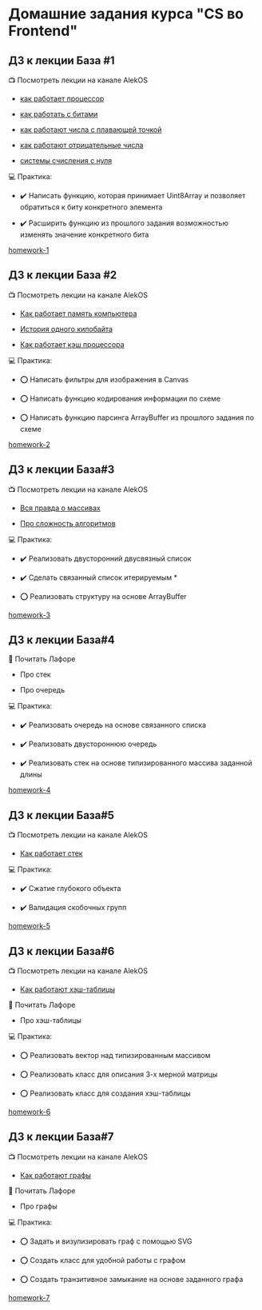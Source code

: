 # Домашние задания курса "CS во Frontend"

## ДЗ к лекции База #1

:tv: Посмотреть лекции на канале AlekOS

* [как работает процессор](https://www.youtube.com/watch?v=k9wK2FThEsk)

* [как работать с битами](https://www.youtube.com/watch?v=qewavPO6jcA)

* [как работают числа с плавающей точкой](https://www.youtube.com/watch?v=U0U8Ddx4TgE)

* [как работают отрицательные числа](https://www.youtube.com/watch?v=BIYiuy8WWiU)

* [системы счисления с нуля](https://www.youtube.com/watch?v=kG_ipMygRUc)

:computer: Практика:

* :heavy_check_mark: Написать функцию, которая принимает Uint8Array и позволяет обратиться к биту конкретного элемента

* :heavy_check_mark: Расширить функцию из прошлого задания возможностью изменять значение конкретного бита

[homework-1](./src/homework-1/tasks.md)

## ДЗ к лекции База #2

:tv: Посмотреть лекции на канале AlekOS

* [Как работает память компьютера](https://www.youtube.com/watch?v=Wh22_O8jXVQ)

* [История одного килобайта](https://www.youtube.com/watch?v=6n8gALZzBx4)

* [Как работает кэш процессора](https://www.youtube.com/watch?v=7n_8cOBpQrg)

:computer: Практика:

* :o: Написать фильтры для изображения в Canvas

* :o: Написать функцию кодирования информации по схеме

* :o: Написать функцию парсинга ArrayBuffer из прошлого задания по схеме

[homework-2](./src/homework-2/tasks.md)

## ДЗ к лекции База#3

:tv: Посмотреть лекции на канале AlekOS

* [Вся правда о массивах](https://www.youtube.com/watch?v=47_LhSf-ago)

* [Про сложность алгоритмов](https://www.youtube.com/watch?v=cXCuXNwzdfY)

:computer: Практика:

* :heavy_check_mark: Реализовать двусторонний двусвязный список

* :heavy_check_mark: Сделать связанный список итерируемым *

* :o: Реализовать структуру на основе ArrayBuffer

[homework-3](./src/homework-3/tasks.md)

## ДЗ к лекции База#4

:scroll: Почитать Лафоре

* Про стек

* Про очередь

:computer: Практика:

* :heavy_check_mark: Реализовать очередь на основе связанного списка

* :heavy_check_mark: Реализовать двустороннюю очередь

* :heavy_check_mark: Реализовать стек на основе типизированного массива заданной длины

[homework-4](./src/homework-4/tasks.md)

## ДЗ к лекции База#5

:tv: Посмотреть лекции на канале AlekOS

* [Как работает стек](https://www.youtube.com/watch?v=MXoMuymbfo8)

:computer: Практика:

* :heavy_check_mark: Сжатие глубокого объекта

* :heavy_check_mark: Валидация скобочных групп

[homework-5](./src/homework-5/tasks.md)

## ДЗ к лекции База#6

:tv: Посмотреть лекции на канале AlekOS

* [Как работают хэш-таблицы](https://www.youtube.com/watch?v=cWbuK7C13HQ)

📜 Почитать Лафоре

* Про хэш-таблицы

:computer: Практика:

* :o: Реализовать вектор над типизированным массивом

* :o: Реализовать класс для описания 3-х мерной матрицы

* :o: Реализовать класс для создания хэш-таблицы

[homework-6](./src/homework-6/tasks.md)

## ДЗ к лекции База#7

:tv: Посмотреть лекции на канале AlekOS

* [Как работают графы](https://www.youtube.com/watch?v=VehB3eglQMQ)

📜 Почитать Лафоре

* Про графы

:computer: Практика:

* :o: Задать и визулизировать граф с помощью SVG

* :o: Создать класс для удобной работы с графом

* :o: Создать транзитивное замыкание на основе заданного графа

[homework-7](./src/homework-7/tasks.md)

